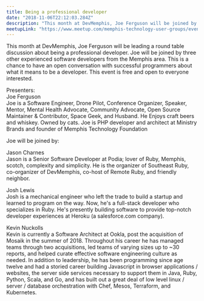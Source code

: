 ```yaml
---
title: Being a professional developer
date: "2018-11-06T22:12:03.284Z"
description: "This month at DevMemphis, Joe Ferguson will be joined by three other experienced software developers from the Memphis area for a round table discussion about being a professional developer."
meetupLink: "https://www.meetup.com/memphis-technology-user-groups/events/255694030/"
---
```


This month at DevMemphis, Joe Ferguson will be leading a round table discussion about being a professional developer. Joe will be joined by three other experienced software developers from the Memphis area. This is a chance to have an open conversation with successful programmers about what it means to be a developer. This event is free and open to everyone interested.

Presenters:  
Joe Ferguson  
Joe is a Software Engineer, Drone Pilot, Conference Organizer, Speaker, Mentor, Mental Health Advocate, Community Advocate, Open Source Maintainer & Contributor, Space Geek, and Husband. He Enjoys craft beers and whiskey. Owned by cats. Joe is PHP developer and architect at Ministry Brands and founder of Memphis Technology Foundation

Joe will be joined by:

Jason Charnes  
Jason is a Senior Software Developer at Podia; lover of Ruby, Memphis, scotch, complexity and simplicity. He is the organizer of Southeast Ruby, co-organizer of DevMemphis, co-host of Remote Ruby, and friendly neighbor.

Josh Lewis  
Josh is a mechanical engineer who left the trade to build a startup and learned to program on the way. Now, he's a full-stack developer who specializes in Ruby. He's presently building software to provide top-notch developer experiences at Heroku (a salesforce.com company).

Kevin Nuckolls  
Kevin is currently a Software Architect at Ookla, post the acquisition of Mosaik in the summer of 2018. Throughout his career he has managed teams through two acquisitions, led teams of varying sizes up to ~30 reports, and helped curate effective software engineering culture as needed. In addition to leadership, he has been programming since age twelve and had a storied career building Javascript in browser applications / websites, the server side services necessary to support them in Java, Ruby, Python, Scala, and Go, and has built out a great deal of low level linux / server / database orchestration with Chef, Mesos, Terraform, and Kubernetes.
